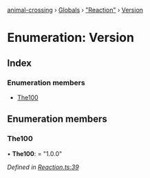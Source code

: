 [animal-crossing](../README.md) › [Globals](../globals.md) › ["Reaction"](../modules/_reaction_.md) › [Version](_reaction_.version.md)

# Enumeration: Version

## Index

### Enumeration members

* [The100](_reaction_.version.md#the100)

## Enumeration members

###  The100

• **The100**: = "1.0.0"

*Defined in [Reaction.ts:39](https://github.com/Norviah/animal-crossing/blob/13550bd/module/types/Reaction.ts#L39)*
